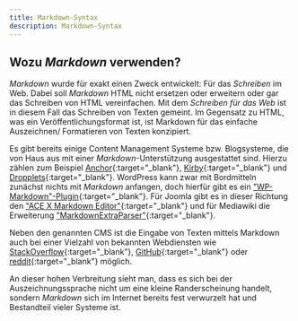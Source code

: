 ```yaml
---
title: Markdown-Syntax
description: Markdown-Syntax
---
```


## Wozu *Markdown* verwenden?

*Markdown* wurde für exakt einen Zweck entwickelt: Für das *Schreiben* im Web. Dabei soll *Markdown* HTML nicht ersetzen oder erweitern oder gar das Schreiben von HTML vereinfachen. Mit dem *Schreiben für das Web* ist in diesem Fall das Schreiben von Texten gemeint. Im Gegensatz zu HTML, was ein Veröffentlichungsformat ist, ist Markdown für das einfache Auszeichnen/ Formatieren von Texten konzipiert.

Es gibt bereits einige Content Management Systeme bzw. Blogsysteme, die von Haus aus mit einer *Markdown*-Unterstützung ausgestattet sind. Hierzu zählen zum Beispiel [Anchor](https://anchorcms.com){:target="_blank"}, [Kirby](http://getkirby.com){:target="_blank"} und [Dropplets](http://dropplets.com){:target="_blank"}. WordPress kann zwar mit Bordmitteln zunächst nichts mit *Markdown* anfangen, doch hierfür gibt es ein ["WP-Markdown"-Plugin](https://wordpress.org/plugins/wp-markdown/){:target="_blank"}. Für Joomla gibt es in dieser Richtung den ["ACE X Markdown Editor"](http://extensions.joomla.org/extensions/extension/edition/editors/ace-x-markdown-editor){:target="_blank"} und für Mediawiki die Erweiterung ["MarkdownExtraParser"](https://www.mediawiki.org/wiki/Extension:MarkdownExtraParser){:target="_blank"}.

Neben den genannten CMS ist die Eingabe von Texten mittels Markdown auch bei einer Vielzahl von bekannten Webdiensten wie [StackOverflow](http://stackoverflow.com){:target="_blank"}, [GitHub](https://github.com){:target="_blank"} oder [reddit](https://www.reddit.com){:target="_blank"} möglich.

An dieser hohen Verbreitung sieht man, dass es sich bei der Auszeichnungssprache nicht um eine kleine Randerscheinung handelt, sondern *Markdown* sich im Internet bereits fest verwurzelt hat und Bestandteil vieler Systeme ist.
